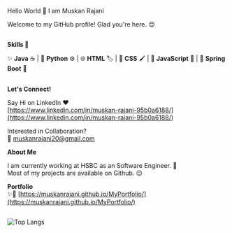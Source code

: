 Hello World 👋 I am Muskan Rajani

Welcome to my GitHub profile! Glad you're here. 😊
##
**Skills 🚀**

✨ **Java** ☕ | 🐍 **Python** ⚙️ | 🌐 **HTML** 🏷️ | 🎨 **CSS** 🖌️ | 📜 **JavaScript** 🚀 | 🌱 **Spring Boot** 🌿

##
**Let's Connect!**

Say Hi on LinkedIn ❤️ 
<br/>[https://www.linkedin.com/in/muskan-rajani-95b0a6188/](https://www.linkedin.com/in/muskan-rajani-95b0a6188/)

Interested in Collaboration? 
<br/>💌 muskanrajani20@gmail.com

**About Me**

I am currently working at HSBC as an Software Engineer. 👾 
<br/>Most of my projects are available on Github. 😉

**Portfolio**
<br/>✨🔗 [https://muskanrajani.github.io/MyPortfolio/](https://muskanrajani.github.io/MyPortfolio/)

##

![Top Langs](https://github-readme-stats.vercel.app/api/top-langs/?username=MuskanRajani&layout=compact&theme=gruvbox)
